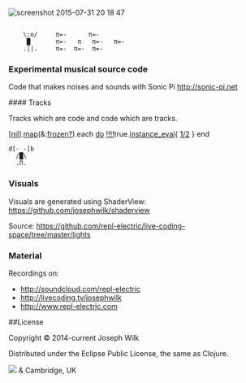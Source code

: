 ![screenshot 2015-07-31 20 18 47](https://cloud.githubusercontent.com/assets/9792/9014283/c705fb8e-37c1-11e5-8e14-2e7d07adbb77.png)
```
 
    \:o/     π=-      π=-
     █       π=-   π   π=-   π=-
    .||.     π=-  π=-  π=-
```

### Experimental musical source code

Code that makes noises and sounds with Sonic Pi http://sonic-pi.net

#### Tracks

Tracks which are code and code which are tracks.

[[nil]](https://github.com/repl-electric/live-coding-space/tree/master/destination/nil).[map](https://github.com/repl-electric/live-coding-space/tree/master/destination/map)(&:[frozen?](https://github.com/repl-electric/live-coding-space/tree/master/destination/frozen%3F)).each [do](https://github.com/repl-electric/live-coding-space/tree/master/destination/do) [!!!!](https://github.com/repl-electric/live-coding-space/tree/master/destination/bang)true.[instance_eval](https://github.com/repl-electric/live-coding-space/tree/master/destination/instance_eval){ [1/2](https://github.com/repl-electric/live-coding-space/blob/master/destination/div/integer.rb) }
end

```
d[-_-]b
  /█\
  .Π.
```

### Visuals

Visuals are generated using ShaderView: https://github.com/josephwilk/shaderview

Source: https://github.com/repl-electric/live-coding-space/tree/master/lights


### Material

Recordings on: 
* http://soundcloud.com/repl-electric
* http://livecoding.tv/josephwilk
* http://www.repl-electric.com

##License

Copyright © 2014-current Joseph Wilk

Distributed under the Eclipse Public License, the same as Clojure.

![](http://67.media.tumblr.com/tumblr_lyas7nflhJ1qk2qd1.png)
& Cambridge, UK
